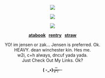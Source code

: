 <p align="center" dir="auto"><img src="https://komarev.com/ghpvc/?username=jensenlings&amp;color=green&amp;style=plastic&amp;label=stalkers" style="max-width: 100%;"></a>
<p align="center" dir="auto"><a target="_blank" rel="noopener noreferrer nofollow" href=><img src="https://files.catbox.moe/9znggb.png" style="max-width: 100%;"></a>
</p>
<p align="center" dir="auto">
<img src="https://spotify-github-profile.kittinanx.com/api/view?uid=3144t4e3cclfn2vqfpxbzp5hkqga&cover_image=true&theme=natemoo-re&show_offline=false&background_color=121212&interchange=false&bar_color=334833&bar_color_cover=false)](https://github.com/kittinan/spotify-github-profile)" style="max-width: 100%;"></a>
<p align="center" dir="auto"><b><a href="https://jensenlings.atabook.org/" rel="nofollow">atabook</a> &nbsp; <a href="https://rentry.co/jenhoundgang" rel="nofollow">rentry</a> &nbsp; <a href="https://jackass4ever.straw.page/" rel="nofollow">straw</a></b></p>
<p align="center" dir="auto"> 
YO! im jensen or zak... Jensen is preferred. Ok. <br/>
HEAVY. dean winchester kin. Hes me. <br/>
w2i, c+h always, dncuf yada yada. <br/>
Just Check Out My Links. Ok?
</p>
<p align="center" dir="auto"> <b> ( -_•)╦̵̵̿╤─ </b>
